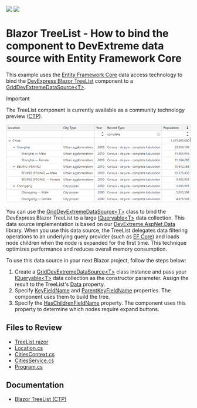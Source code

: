 <!-- default badges list -->
[![](https://img.shields.io/badge/Open_in_DevExpress_Support_Center-FF7200?style=flat-square&logo=DevExpress&logoColor=white)](https://supportcenter.devexpress.com/ticket/details/T1234004)
[![](https://img.shields.io/badge/📖_How_to_use_DevExpress_Examples-e9f6fc?style=flat-square)](https://docs.devexpress.com/GeneralInformation/403183)
<!-- default badges end -->
# Blazor TreeList - How to bind the component to DevExtreme data source with Entity Framework Core

This example uses the [Entity Framework Core](https://learn.microsoft.com/en-us/ef/core/) data access technology to bind the [DevExpress Blazor TreeList](https://docs.devexpress.com/Blazor/404942/components/treelist) component to a [GridDevExtremeDataSource\<T>](https://docs.devexpress.com/Blazor/DevExpress.Blazor.GridDevExtremeDataSource-1).

> [!IMPORTANT]
> The TreeList component is currently available as a community technology preview ([CTP](https://www.devexpress.com/aboutus/pre-release.xml)).

![Bind DevExpress Blazor TreeList to DevExtreme Data Source](/image.png)

You can use the [GridDevExtremeDataSource\<T>](https://docs.devexpress.com/Blazor/DevExpress.Blazor.GridDevExtremeDataSource-1) class to bind the DevExpress Blazor TreeList to a large [IQueryable\<T>](https://docs.microsoft.com/en-us/dotnet/api/system.linq.iqueryable-1) data collection. This data source implementation is based on our [DevExtreme.AspNet.Data](https://github.com/DevExpress/DevExtreme.AspNet.Data) library. When you use this data source, the TreeList delegates data filtering operations to an underlying query provider (such as [EF Core](https://docs.microsoft.com/en-us/ef/core/)) and loads node children when the node is expanded for the first time. This technique optimizes performance and reduces overall memory consumption.

To use this data source in your next Blazor project, follow the steps below:

1. Create a [GridDevExtremeDataSource\<T>](https://docs.devexpress.com/Blazor/DevExpress.Blazor.GridDevExtremeDataSource-1) class instance and pass your [IQueryable\<T>](https://docs.microsoft.com/en-us/dotnet/api/system.linq.iqueryable-1) data collection as the constructor parameter. Assign the result to the TreeList's [Data](https://docs.devexpress.com/Blazor/DevExpress.Blazor.DxTreeList.Data?v=24.1) property.
2. Specify [KeyFieldName](https://docs.devexpress.com/Blazor/DevExpress.Blazor.DxTreeList.KeyFieldName?v=24.1) and [ParentKeyFieldName](https://docs.devexpress.com/Blazor/DevExpress.Blazor.DxTreeList.ParentKeyFieldName?v=24.1) properties. The component uses them to build the tree.
3. Specify the [HasChildrenFieldName](https://docs.devexpress.com/Blazor/DevExpress.Blazor.DxTreeList.HasChildrenFieldName?v=24.1) property. The component uses this property to determine which nodes require expand buttons.

## Files to Review

- [TreeList.razor](./CS/TreeListOnDemand/TreeListOnDemand/Components/Pages/TreeList.razor)
- [Location.cs](./CS/TreeListOnDemand/TreeListOnDemand/Data/Location.cs)
- [CitiesContext.cs](./CS/TreeListOnDemand/TreeListOnDemand/Data/CitiesContext.cs)
- [CitiesService.cs](./CS/TreeListOnDemand/TreeListOnDemand/Services/CitiesService.cs)
- [Program.cs](./CS/TreeListOnDemand/TreeListOnDemand/Program.cs)

## Documentation

- [Blazor TreeList (CTP)](https://docs.devexpress.com/Blazor/404942/components/treelist)

